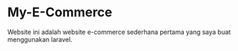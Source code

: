 # My-E-Commerce
Website ini adalah website e-commerce sederhana pertama yang saya buat menggunakan laravel.
